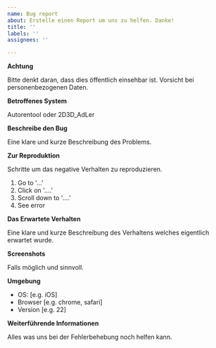 ```yaml
---
name: Bug report
about: Erstelle einen Report um uns zu helfen. Danke!
title: ''
labels: ''
assignees: ''

---
```


**Achtung**

Bitte denkt daran, dass dies öffentlich einsehbar ist. 
Vorsicht bei personenbezogenen Daten.

**Betroffenes System**

Autorentool oder 2D3D_AdLer

**Beschreibe den Bug**

Eine klare und kurze Beschreibung des Problems.


**Zur Reproduktion**

Schritte um das negative Verhalten zu reproduzieren.
1. Go to '...'
2. Click on '....'
3. Scroll down to '....'
4. See error

**Das Erwartete Verhalten**

Eine klare und kurze Beschreibung des Verhaltens welches eigentlich erwartet wurde.

**Screenshots**

Falls möglich und sinnvoll.

**Umgebung**
 - OS: [e.g. iOS]
 - Browser [e.g. chrome, safari]
 - Version [e.g. 22]


**Weiterführende Informationen**

Alles was uns bei der Fehlerbehebung noch helfen kann.
